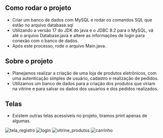 ## Como rodar o projeto
 - Criar um banco de dados com MySQL e rodar os comandos SQL que estão no arquivo database.sql
 - Utilizando a versão 17 do JDK do java e o JDBC 8.2 para o MySQL, vá até o arquivo Database.java e altere as informações de login para conexão com o banco de dados.
 - Após este processo, rode o arquivo Main.java.

## Sobre o projeto
 - Planejamos realizar a criação de uma loja de produtos eletrônicos, com uma autenticação simples de usuário, cadastro e realização de pedidos.
 - Utilizamos um banco de dados para a criação dos produtos que viriam na vitrine e para salvar os dados dos usuarios e dos pedidos realizados.

## Telas
 - Existem outras telas acessiveis no projeto, tiramos print apenas de algumas.

![tela_registro](https://github.com/NickolasMuzzi/projeto_final/assets/83519543/417b85b9-ee43-4757-a5aa-57a460001ba5)
![login](https://github.com/NickolasMuzzi/projeto_final/assets/83519543/3e39ee51-da2d-44c0-aba8-5dd1c3c42cf2)
![vitrine_produtos](https://github.com/NickolasMuzzi/projeto_final/assets/83519543/00d232f8-0382-4895-89b3-41f2575a3b88)
![carrinho](https://github.com/NickolasMuzzi/projeto_final/assets/83519543/fc3a24b2-6604-46db-bad7-7c7044623202)
